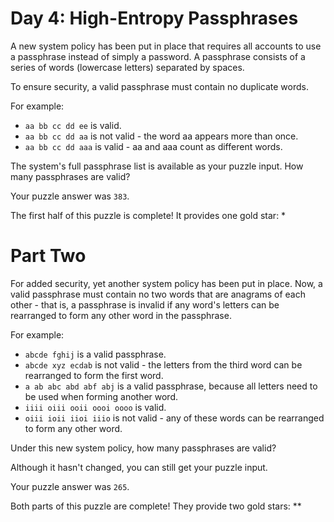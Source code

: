 Day 4: High-Entropy Passphrases
===============================
A new system policy has been put in place that requires all accounts to use a passphrase instead of simply a password. A passphrase consists of a series of words (lowercase letters) separated by spaces.

To ensure security, a valid passphrase must contain no duplicate words.

For example:

* `aa bb cc dd ee` is valid.
* `aa bb cc dd aa` is not valid - the word aa appears more than once.
* `aa bb cc dd aaa` is valid - aa and aaa count as different words.

The system's full passphrase list is available as your puzzle input. How many passphrases are valid?

Your puzzle answer was `383`.

The first half of this puzzle is complete! It provides one gold star: *

Part Two
========
For added security, yet another system policy has been put in place. Now, a valid passphrase must contain no two words that are anagrams of each other - that is, a passphrase is invalid if any word's letters can be rearranged to form any other word in the passphrase.

For example:

* `abcde fghij` is a valid passphrase.
* `abcde xyz ecdab` is not valid - the letters from the third word can be rearranged to form the first word.
* `a ab abc abd abf abj` is a valid passphrase, because all letters need to be used when forming another word.
* `iiii oiii ooii oooi oooo` is valid.
* `oiii ioii iioi iiio` is not valid - any of these words can be rearranged to form any other word.

Under this new system policy, how many passphrases are valid?

Although it hasn't changed, you can still get your puzzle input.

Your puzzle answer was `265`.

Both parts of this puzzle are complete! They provide two gold stars: **